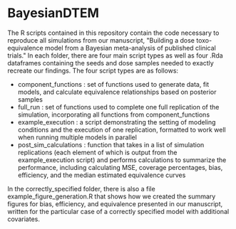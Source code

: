 # BayesianDTEM

The R scripts contained in this repository contain the code necessary to reproduce all simulations from our manuscript, "Building a dose toxo-equivalence model from a Bayesian meta-analysis of published clinical trials." In each folder, there are four main script types as well as four .Rda dataframes containing the seeds and dose samples needed to exactly recreate our findings. The four script types are as follows:

- component_functions : set of functions used to generate data, fit models, and calculate equivalence relationships based on posterior samples
- full_run : set of functions used to complete one full replication of the simulation, incorporating all functions from component_functions
- example_execution : a script demonstrating the setting of modeling conditions and the execution of one replication, formatted to work well when running multiple models in parallel
- post_sim_calculations : function that takes in a list of simulation replications (each element of which is output from the example_execution script) and performs calculations to summarize the performance, including calculating MSE, coverage percentages, bias, efficiency, and the median estimated equivalence curves

In the correctly_specified folder, there is also a file example_figure_generation.R that shows how we created the summary figures for bias, efficiency, and equivalence presented in our manuscript, written for the particular case of a correctly specified model with additional covariates. 
